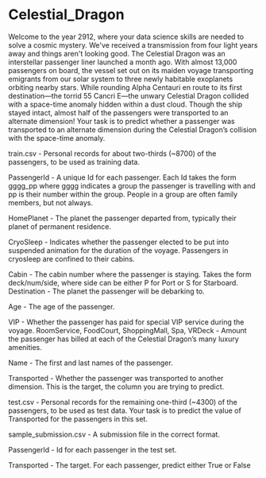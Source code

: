 # Celestial_Dragon

Welcome to the year 2912, where your data science skills are needed to solve a cosmic mystery. We've received a transmission from four light years away and things aren't looking good. The Celestial Dragon was an interstellar passenger liner launched a month ago. 
With almost 13,000 passengers on board, the vessel set out on its maiden voyage 
transporting emigrants from our solar system to three newly habitable exoplanets 
orbiting nearby stars.
While rounding Alpha Centauri en route to its first destination—the torrid 55 
Cancri E—the unwary Celestial Dragon collided with a space-time anomaly hidden 
within a dust cloud. Though the ship stayed intact, almost half of the passengers 
were transported to an alternate dimension!
Your task is to predict whether a passenger was transported to an alternate 
dimension during the Celestial Dragon’s collision with the space-time anomaly.

train.csv - Personal records for about two-thirds (~8700) of the passengers, to be 
used as training data.

PassengerId - A unique Id for each passenger. Each Id takes the form gggg_pp 
where gggg indicates a group the passenger is travelling with and pp is their 
number within the group. People in a group are often family members, but not 
always.

HomePlanet - The planet the passenger departed from, typically their planet of 
permanent residence.

CryoSleep - Indicates whether the passenger elected to be put into suspended 
animation for the duration of the voyage. Passengers in cryosleep are confined to 
their cabins.

Cabin - The cabin number where the passenger is staying. Takes the form 
deck/num/side, where side can be either P for Port or S for Starboard.
Destination - The planet the passenger will be debarking to.

Age - The age of the passenger.

VIP - Whether the passenger has paid for special VIP service during the voyage.
RoomService, FoodCourt, ShoppingMall, Spa, VRDeck - Amount the passenger has 
billed at each of the Celestial Dragon’s many luxury amenities.

Name - The first and last names of the passenger.

Transported - Whether the passenger was transported to another dimension. This 
is the target, the column you are trying to predict.

test.csv - Personal records for the remaining one-third (~4300) of the passengers, 
to be used as test data. Your task is to predict the value of Transported for the 
passengers in this set.

sample_submission.csv - A submission file in the correct format.

PassengerId - Id for each passenger in the test set.

Transported - The target. For each passenger, predict either True or False
